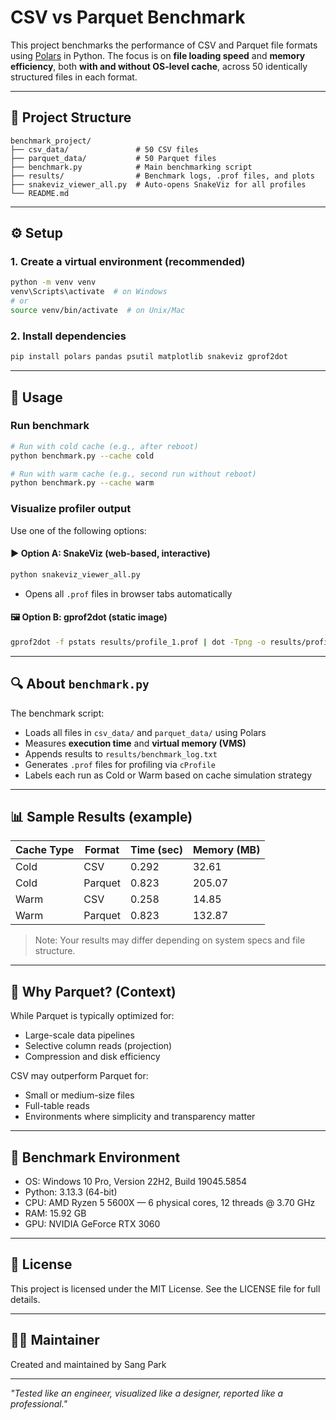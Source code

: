 # CSV vs Parquet Benchmark

This project benchmarks the performance of CSV and Parquet file formats using [Polars](https://www.pola.rs/) in Python. The focus is on **file loading speed** and **memory efficiency**, both **with and without OS-level cache**, across 50 identically structured files in each format.

---

## 📂 Project Structure

```
benchmark_project/
├── csv_data/               # 50 CSV files
├── parquet_data/           # 50 Parquet files
├── benchmark.py            # Main benchmarking script
├── results/                # Benchmark logs, .prof files, and plots
├── snakeviz_viewer_all.py  # Auto-opens SnakeViz for all profiles
└── README.md
```

---

## ⚙️ Setup

### 1. Create a virtual environment (recommended)

```bash
python -m venv venv
venv\Scripts\activate  # on Windows
# or
source venv/bin/activate  # on Unix/Mac
```

### 2. Install dependencies

```bash
pip install polars pandas psutil matplotlib snakeviz gprof2dot
```

---

## 🚀 Usage

### Run benchmark
```bash
# Run with cold cache (e.g., after reboot)
python benchmark.py --cache cold

# Run with warm cache (e.g., second run without reboot)
python benchmark.py --cache warm
```

### Visualize profiler output

Use one of the following options:

#### ▶️ Option A: SnakeViz (web-based, interactive)
```bash
python snakeviz_viewer_all.py
```
- Opens all `.prof` files in browser tabs automatically

#### 🖼️ Option B: gprof2dot (static image)
```bash
gprof2dot -f pstats results/profile_1.prof | dot -Tpng -o results/profile_1.png
```

---

## 🔍 About `benchmark.py`

The benchmark script:
- Loads all files in `csv_data/` and `parquet_data/` using Polars
- Measures **execution time** and **virtual memory (VMS)**
- Appends results to `results/benchmark_log.txt`
- Generates `.prof` files for profiling via `cProfile`
- Labels each run as Cold or Warm based on cache simulation strategy

---

## 📊 Sample Results (example)

| Cache Type | Format  | Time (sec) | Memory (MB) |
|------------|---------|------------|-------------|
| Cold       | CSV     | 0.292      | 32.61       |
| Cold       | Parquet | 0.823      | 205.07      |
| Warm       | CSV     | 0.258      | 14.85       |
| Warm       | Parquet | 0.823      | 132.87      |

> Note: Your results may differ depending on system specs and file structure.

---

## 📌 Why Parquet? (Context)

While Parquet is typically optimized for:
- Large-scale data pipelines
- Selective column reads (projection)
- Compression and disk efficiency

CSV may outperform Parquet for:
- Small or medium-size files
- Full-table reads
- Environments where simplicity and transparency matter

---

## 🧪 Benchmark Environment

- OS: Windows 10 Pro, Version 22H2, Build 19045.5854
- Python: 3.13.3 (64-bit)
- CPU: AMD Ryzen 5 5600X — 6 physical cores, 12 threads @ 3.70 GHz
- RAM: 15.92 GB
- GPU: NVIDIA GeForce RTX 3060

---

## 🧾 License

This project is licensed under the MIT License. See the LICENSE file for full details.

---

## 🙋‍♂️ Maintainer

Created and maintained by Sang Park

---

*"Tested like an engineer, visualized like a designer, reported like a professional."*
